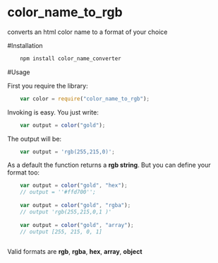 # color_name_to_rgb
converts an html color name to a format of your choice

#Installation

```javascript
	npm install color_name_converter
```

#Usage

First you require the library:

```javascript
	var color = require("color_name_to_rgb");
```

Invoking is easy. You just write: 
 
```javascript
	var output = color("gold");
```

The output will be:

```javascript
	var output = 'rgb(255,215,0)';
```

As a default the function returns a **rgb string**.
But you can define your format too:


```javascript
	var output = color("gold", "hex");
	// output = ''#ffd700'';
	
	var output = color("gold", "rgba");
	// output 'rgb(255,215,0,1 )'
	
	var output = color("gold", "array");
	// output [255, 215, 0, 1]
	
```



Valid formats are **rgb**, **rgba**, **hex**, **array**, **object**
